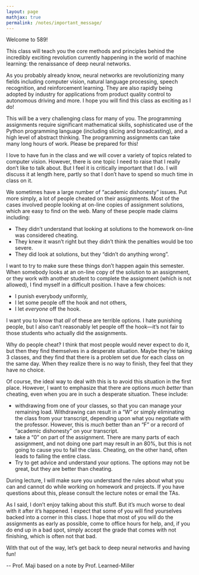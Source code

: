 ```yaml
---
layout: page
mathjax: true
permalink: /notes/important_message/
---
```


Welcome to 589!

This class will teach you the core methods and principles behind the incredibly exciting revolution currently happening in the world of machine learning: the renaissance of deep neural networks.

As you probably already know, neural networks are revolutionizing many fields including computer vision, natural language processing, speech recognition, and reinforcement learning. They are also rapidly being adopted by industry for applications from product quality control to autonomous driving and more. I hope you will find this class as exciting as I do!

This will be a very challenging class for many of you. The programming assignments require significant mathematical skills, sophisticated use of the Python programming language (including slicing and broadcasting), and a high level of abstract thinking. The programming assignments can take many long hours of work. Please be prepared for this!


I love to have fun in the class and we will cover a variety of topics related to computer vision.
However, there is one topic I need to raise that I really don’t like to talk about. But I feel it is critically important that I do. I will discuss it at length here, partly so that I don’t have to spend so much time in class on it.

We sometimes have a large number of “academic dishonesty” issues. Put more simply, a lot of people cheated on their assignments.  Most of the cases involved people looking at on-line copies of assignment solutions, which are easy to find on the web. Many of these people made claims including:
  - They didn’t understand that looking at solutions to the homework on-line was considered cheating.
  - They knew it wasn’t right but they didn’t think the penalties would be too severe.
  - They did look at solutions, but they “didn’t do anything wrong”.

I want to try to make sure these things don’t happen again this semester. When somebody looks at an on-line copy of the solution to an assignment, or they work with another student to complete the assignment (which is not allowed), I find myself in a difficult position. I have a few choices:
  - I punish everybody uniformly,
  - I let some people off the hook and not others,
  - I let *everyone* off the hook.

I want you to know that *all* of these are terrible options. I hate punishing people, but I also can’t reasonably let people off the hook—it’s not fair to those students who actually did the assignments.

Why do people cheat? I think that most people would never expect to do it, but then they find themselves in a desperate situation. Maybe they’re taking 3 classes, and they find that there is a problem set due for each class on the same day. When they realize there is no way to finish, they feel that they have no choice.

Of course, the ideal way to deal with this is to avoid this situation in the first place. However, I want to emphasize that there are options *much better* than cheating, even when you are in such a desperate situation. These include:
  - withdrawing from one of your classes, so that you can manage your remaining load. Withdrawing can result in a “W” or simply eliminating the class from your transcript, depending upon what you negotiate with the professor. However, this is *much* better than an “F” or a record of “academic dishonesty” on your transcript.
  - take a “0” on part of the assignment. There are many parts of each assignment, and not doing one part may result in an 80%, but this is not going to cause you to fail the class. Cheating, on the other hand, often leads to failing the entire class.
  - Try to get advice and understand your options. The options may not be great, but they are better than cheating.

During lecture, I will make sure you understand the rules about what you can and cannot do while working on homework and projects. If you have questions about this, please consult the lecture notes or email the TAs.

As I said, I don’t enjoy talking about this stuff. But it’s much worse to deal with it after it’s happened. I expect that some of you will find yourselves backed into a corner in this class. I hope that most of you will do the assignments as early as possible, come to office hours for help, and, if you do end up in a bad spot, simply accept the grade that comes with not finishing, which is often not that bad.

With that out of the way, let’s get back to deep neural networks and having fun!

-- Prof. Maji based on a note by Prof. Learned-Miller

